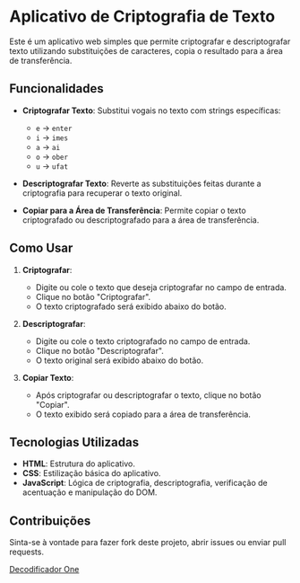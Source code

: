 
# Aplicativo de Criptografia de Texto

Este é um aplicativo web simples que permite criptografar e descriptografar texto utilizando substituições de caracteres, copia o resultado para a área de transferência.

## Funcionalidades

- **Criptografar Texto**: Substitui vogais no texto com strings específicas:
  - `e` → `enter`
  - `i` → `imes`
  - `a` → `ai`
  - `o` → `ober`
  - `u` → `ufat`

- **Descriptografar Texto**: Reverte as substituições feitas durante a criptografia para recuperar o texto original.

- **Copiar para a Área de Transferência**: Permite copiar o texto criptografado ou descriptografado para a área de transferência.

## Como Usar

1. **Criptografar**:
   - Digite ou cole o texto que deseja criptografar no campo de entrada.
   - Clique no botão "Criptografar".
   - O texto criptografado será exibido abaixo do botão.

2. **Descriptografar**:
   - Digite ou cole o texto criptografado no campo de entrada.
   - Clique no botão "Descriptografar".
   - O texto original será exibido abaixo do botão.

3. **Copiar Texto**:
   - Após criptografar ou descriptografar o texto, clique no botão "Copiar".
   - O texto exibido será copiado para a área de transferência.


## Tecnologias Utilizadas

- **HTML**: Estrutura do aplicativo.
- **CSS**: Estilização básica do aplicativo.
- **JavaScript**: Lógica de criptografia, descriptografia, verificação de acentuação e manipulação do DOM.

## Contribuições

Sinta-se à vontade para fazer fork deste projeto, abrir issues ou enviar pull requests.


[Decodificador One](https://jounys.github.io/Decodificador_one/index.html)